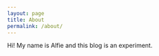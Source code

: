 ```yaml
---
layout: page
title: About
permalink: /about/
---
```


Hi! My name is Alfie and this blog is an experiment.